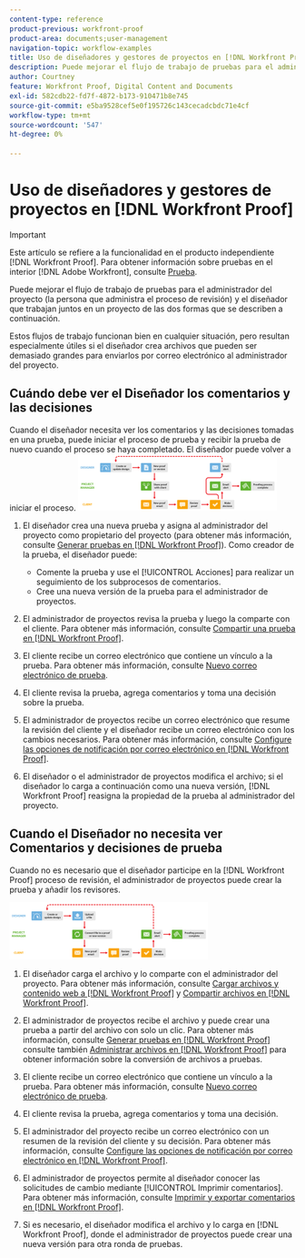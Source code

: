 ```yaml
---
content-type: reference
product-previous: workfront-proof
product-area: documents;user-management
navigation-topic: workflow-examples
title: Uso de diseñadores y gestores de proyectos en [!DNL Workfront Proof]
description: Puede mejorar el flujo de trabajo de pruebas para el administrador del proyecto (la persona que administra el proceso de revisión) y el diseñador que trabajan juntos en un proyecto de las dos formas que se describen a continuación.
author: Courtney
feature: Workfront Proof, Digital Content and Documents
exl-id: 582cdb22-fd7f-4872-b173-910471b8e745
source-git-commit: e5ba9528cef5e0f195726c143cecadcbdc71e4cf
workflow-type: tm+mt
source-wordcount: '547'
ht-degree: 0%

---
```


# Uso de diseñadores y gestores de proyectos en [!DNL Workfront Proof]

>[!IMPORTANT]
>
>Este artículo se refiere a la funcionalidad en el producto independiente [!DNL Workfront Proof]. Para obtener información sobre pruebas en el interior [!DNL Adobe Workfront], consulte [Prueba](../../../review-and-approve-work/proofing/proofing.md).

Puede mejorar el flujo de trabajo de pruebas para el administrador del proyecto (la persona que administra el proceso de revisión) y el diseñador que trabajan juntos en un proyecto de las dos formas que se describen a continuación.

Estos flujos de trabajo funcionan bien en cualquier situación, pero resultan especialmente útiles si el diseñador crea archivos que pueden ser demasiado grandes para enviarlos por correo electrónico al administrador del proyecto.

## Cuándo debe ver el Diseñador los comentarios y las decisiones

Cuando el diseñador necesita ver los comentarios y las decisiones tomadas en una prueba, puede iniciar el proceso de prueba y recibir la prueba de nuevo cuando el proceso se haya completado. El diseñador puede volver a iniciar el proceso. ![designers_agers_-_option_A.png](assets/designers-managers---option-a-350x100.png)

1. El diseñador crea una nueva prueba y asigna al administrador del proyecto como propietario del proyecto (para obtener más información, consulte [Generar pruebas en [!DNL Workfront Proof]](../../../workfront-proof/wp-work-proofsfiles/create-proofs-and-files/generate-proofs.md)). Como creador de la prueba, el diseñador puede:

   * Comente la prueba y use el [!UICONTROL Acciones] para realizar un seguimiento de los subprocesos de comentarios.
   * Cree una nueva versión de la prueba para el administrador de proyectos.

1. El administrador de proyectos revisa la prueba y luego la comparte con el cliente. Para obtener más información, consulte [Compartir una prueba en [!DNL Workfront Proof]](../../../workfront-proof/wp-work-proofsfiles/share-proofs-and-files/share-proof.md).
1. El cliente recibe un correo electrónico que contiene un vínculo a la prueba. Para obtener más información, consulte [Nuevo correo electrónico de prueba](../../../workfront-proof/wp-emailsntfctns/proof-notifications-and-reminders/new-proof-email.md).
1. El cliente revisa la prueba, agrega comentarios y toma una decisión sobre la prueba.
1. El administrador de proyectos recibe un correo electrónico que resume la revisión del cliente y el diseñador recibe un correo electrónico con los cambios necesarios. Para obtener más información, consulte [Configure las opciones de notificación por correo electrónico en [!DNL Workfront Proof]](../../../workfront-proof/wp-emailsntfctns/email-alerts/config-email-notification-settings-wp.md).
1. El diseñador o el administrador de proyectos modifica el archivo; si el diseñador lo carga a continuación como una nueva versión, [!DNL Workfront Proof] reasigna la propiedad de la prueba al administrador del proyecto.

## Cuando el Diseñador no necesita ver Comentarios y decisiones de prueba

Cuando no es necesario que el diseñador participe en la [!DNL Workfront Proof] proceso de revisión, el administrador de proyectos puede crear la prueba y añadir los revisores.

![designers_agers_-_option_B.png](assets/designers-managers---option-b-350x100.png)

1. El diseñador carga el archivo y lo comparte con el administrador del proyecto. Para obtener más información, consulte [Cargar archivos y contenido web a [!DNL Workfront Proof]](../../../workfront-proof/wp-work-proofsfiles/create-proofs-and-files/upload-files-web-content.md) y [Compartir archivos en [!DNL Workfront Proof]](../../../workfront-proof/wp-work-proofsfiles/share-proofs-and-files/share-files.md).

1. El administrador de proyectos recibe el archivo y puede crear una prueba a partir del archivo con solo un clic. Para obtener más información, consulte [Generar pruebas en [!DNL Workfront Proof]](../../../workfront-proof/wp-work-proofsfiles/create-proofs-and-files/generate-proofs.md) consulte también  [Administrar archivos en [!DNL Workfront Proof]](../../../workfront-proof/wp-work-proofsfiles/manage-your-work/manage-files.md) para obtener información sobre la conversión de archivos a pruebas.

1. El cliente recibe un correo electrónico que contiene un vínculo a la prueba. Para obtener más información, consulte [Nuevo correo electrónico de prueba](../../../workfront-proof/wp-emailsntfctns/proof-notifications-and-reminders/new-proof-email.md).
1. El cliente revisa la prueba, agrega comentarios y toma una decisión.
1. El administrador del proyecto recibe un correo electrónico con un resumen de la revisión del cliente y su decisión. Para obtener más información, consulte [Configure las opciones de notificación por correo electrónico en [!DNL Workfront Proof]](../../../workfront-proof/wp-emailsntfctns/email-alerts/config-email-notification-settings-wp.md).
1. El administrador de proyectos permite al diseñador conocer las solicitudes de cambio mediante [!UICONTROL Imprimir comentarios]. Para obtener más información, consulte [Imprimir y exportar comentarios en [!DNL Workfront Proof]](../../../workfront-proof/wp-work-proofsfiles/organize-your-work/print-and-export-comments.md).
1. Si es necesario, el diseñador modifica el archivo y lo carga en [!DNL Workfront Proof], donde el administrador de proyectos puede crear una nueva versión para otra ronda de pruebas.



